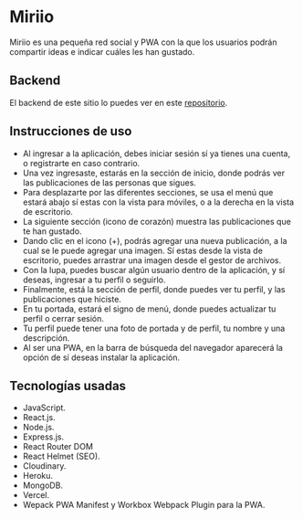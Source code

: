 # Miriio

Miriio es una pequeña red social y PWA con la que los usuarios podrán compartir
ideas e indicar cuáles les han gustado.

## Backend

El backend de este sitio lo puedes ver en este
[repositorio](https://github.com/jonathangg03/social-media-backend 'repositorio').

## Instrucciones de uso

- Al ingresar a la aplicación, debes iniciar sesión sí ya tienes una cuenta, o
  registrarte en caso contrario.
- Una vez ingresaste, estarás en la sección de inicio, donde podrás ver las
  publicaciones de las personas que sigues.
- Para desplazarte por las diferentes secciones, se usa el menú que estará abajo
  sí estas con la vista para móviles, o a la derecha en la vista de escritorio.
- La siguiente sección (icono de corazón) muestra las publicaciones que te han
  gustado.
- Dando clic en el icono (+), podrás agregar una nueva publicación, a la cual se
  le puede agregar una imagen. Sí estas desde la vista de escritorio, puedes
  arrastrar una imagen desde el gestor de archivos.
- Con la lupa, puedes buscar algún usuario dentro de la aplicación, y sí deseas,
  ingresar a tu perfil o seguirlo.
- Finalmente, está la sección de perfil, donde puedes ver tu perfil, y las
  publicaciones que hiciste.
- En tu portada, estará el signo de menú, donde puedes actualizar tu perfil o
  cerrar sesión.
- Tu perfil puede tener una foto de portada y de perfil, tu nombre y una
  descripción.
- Al ser una PWA, en la barra de búsqueda del navegador aparecerá la opción de
  sí deseas instalar la aplicación.

## Tecnologías usadas

- JavaScript.
- React.js.
- Node.js.
- Express.js.
- React Router DOM
- React Helmet (SEO).
- Cloudinary.
- Heroku.
- MongoDB.
- Vercel.
- Wepack PWA Manifest y Workbox Webpack Plugin para la PWA.

